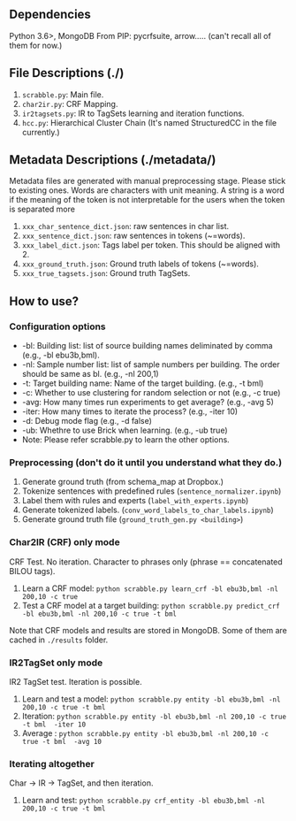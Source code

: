 ## Dependencies
Python 3.6>, MongoDB
From PIP: pycrfsuite, arrow..... (can't recall all of them for now.)

## File Descriptions (./)
1. `scrabble.py`: Main file.
2. `char2ir.py`: CRF Mapping.
3. `ir2tagsets.py`: IR to TagSets learning and iteration functions.
4. `hcc.py`: Hierarchical Cluster Chain (It's named StructuredCC in the file currently.)

## Metadata Descriptions (./metadata/)
Metadata files are generated with manual preprocessing stage. Please stick to existing ones. Words are characters with unit meaning. A string is a word if the meaning of the token is not interpretable for the users when the token is separated more
1. `xxx_char_sentence_dict.json`: raw sentences in char list.
2. `xxx_sentence_dict.json`: raw sentences in tokens (~=words).
4. `xxx_label_dict.json`: Tags label per token. This should be aligned with 2.
3. `xxx_ground_truth.json`: Ground truth labels of tokens (~=words).
4. `xxx_true_tagsets.json`: Ground truth TagSets.

## How to use?
### Configuration options
 - -bl: Building list: list of source building names deliminated by comma (e.g., -bl ebu3b,bml).
 - -nl: Sample number list: list of sample numbers per building. The order should be same as bl. (e.g., -nl 200,1)
 - -t: Target building name: Name of the target building. (e.g., -t bml)
 - -c: Whether to use clustering for random selection or not (e.g., -c true)
 - -avg: How many times run experiments to get average? (e.g., -avg 5)
 - -iter: How many times to iterate the process? (e.g., -iter 10)
 - -d: Debug mode flag (e.g., -d false)
 - -ub: Whethre to use Brick when learning. (e.g., -ub true)
 - Note: Please refer scrabble.py to learn the other options.

### Preprocessing (don't do it until you understand what they do.)
1. Generate ground truth (from schema_map at Dropbox.)
2. Tokenize sentences with predefined rules (`sentence_normalizer.ipynb`)
3. Label them with rules and experts (`label_with_experts.ipynb`)
4. Generate tokenized labels. (`conv_word_labels_to_char_labels.ipynb`)
5. Generate ground truth file (`ground_truth_gen.py <building>`)


### Char2IR (CRF) only mode
CRF Test. No iteration. Character to phrases only (phrase == concatenated BILOU tags).
1. Learn a CRF model: ```python scrabble.py learn_crf -bl ebu3b,bml -nl 200,10 -c true ```
2. Test a CRF model at a target building: ```python scrabble.py predict_crf -bl ebu3b,bml -nl 200,10 -c true -t bml```

Note that CRF models and results are stored in MongoDB. Some of them are cached in ` ./results ` folder.


### IR2TagSet only mode
IR2 TagSet test. Iteration is possible.
1. Learn and test a model: ```python scrabble.py entity -bl ebu3b,bml -nl 200,10 -c true -t bml ```
2. Iteration: ```python scrabble.py entity -bl ebu3b,bml -nl 200,10 -c true -t bml  -iter 10```
2. Average : ```python scrabble.py entity -bl ebu3b,bml -nl 200,10 -c true -t bml  -avg 10```

### Iterating altogether
Char &rarr; IR &rarr; TagSet, and then iteration.
1. Learn and test: ```python scrabble.py crf_entity -bl ebu3b,bml -nl 200,10 -c true -t bml ```
